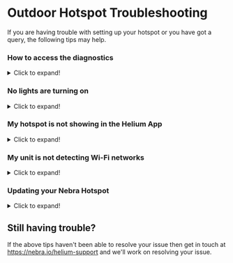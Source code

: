 # Outdoor Hotspot Troubleshooting

If you are having trouble with setting up your hotspot or you have got a query, the following tips may help.

### How to access the diagnostics

<details>
<summary>Click to expand!</summary>  

On the Nebra Helium Hotspots we have two local diagnostics tools that can help you to find any issues with your miners.
  
Please take a look at the dedicated [local diagnostics page](../handy-guides/local-diagnostics.md) for more information.

</details>

### No lights are turning on

<details>
<summary>Click to expand!</summary>

You should see the lower light on the back of the unit turn on as soon as power is applied.
If this is the case, ensure the power supply is firmly plugged into the wall outlet, the power jack is plugged into the unit and that the wall outlet is switched on.

You should see 3 Lights show on the mainboard of the unit.

</details>

### My hotspot is not showing in the Helium App

<details>
<summary>Click to expand!</summary>

It can sometimes take 1 minute from power on for the Hotspot to show in the App, simply re-scanning a few times can then find the hotspot.

Ensure Bluetooth is turned on as this is how the application communicates with your Hotspot.

You will have had to have granted location permissions for the Application to access Bluetooth services correctly.

</details>

### My unit is not detecting Wi-Fi networks

<details>
<summary>Click to expand!</summary>

You may find that sometimes your Wi-Fi network may not show in the application if the signal is poor where the Hotspot is located.

</details>

### Updating your Nebra Hotspot

<details>
<summary>Click to expand!</summary>

If after completing initial troubleshooting steps above you're still having issues, or you are advised to you may find your issues can be resolved by ensuring it is running the latest up to date software.

Nebra Hotspots automatically update once connected to the internet, if you are using an Ethernet connection leaving the hotspot for around half an hour should ensure all updates are downloaded.

If you are having difficulties connecting your Hotspot to Wi-Fi, then it would be recommended to move it to a location where you can plug it into an Ethernet connection for half an hour to let it perform updates. Then move it back to the normal location and re-try setup.\

</details>

## Still having trouble?

If the above tips haven't been able to resolve your issue then get in touch at <https://nebra.io/helium-support> and we'll work on resolving your issue.
